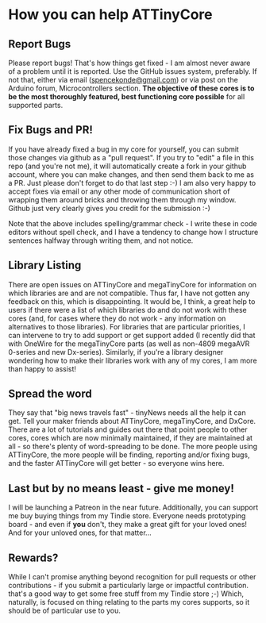 # How you can help ATTinyCore

## Report Bugs
Please report bugs! That's how things get fixed - I am almost never aware of a problem until it is reported. Use the GitHub issues system, preferably. If not that, either via email (spencekonde@gmail.com) or via post on the Arduino forum, Microcontrollers section. **The objective of these cores is to be the most thoroughly featured, best functioning core possible** for all supported parts.

## Fix Bugs and PR!
If you have already fixed a bug in my core for yourself, you can submit those changes via github as a "pull request". If you try to "edit" a file in this repo (and you're not me), it will automatically create a fork in your github account, where you can make changes, and then send them back to me as a PR. Just please don't forget to do that last step :-) I am also very happy to accept fixes via email or any other mode of communication short of wrapping them around bricks and throwing them through my window. Github just very clearly gives you credit for the submission :-)

Note that the above includes spelling/grammar check - I write these in code editors without spell check, and I have a tendency to change how I structure sentences halfway through writing them, and not notice.

## Library Listing
There are open issues on ATTinyCore and megaTinyCore for information on which libraries are and are not compatible. Thus far, I have not gotten any feedback on this, which is disappointing. It would be, I think, a great help to users if there were a list of which libraries do and do not work with these cores (and, for cases where they do not work - any information on alternatives to those libraries). For libraries that are particular priorities, I can intervene to try to add support or get support added (I recently did that with OneWire for the megaTinyCore parts (as well as non-4809 megaAVR 0-series and new Dx-series). Similarly, if you're a library designer wondering how to make their libraries work with any of my cores, I am more than happy to assist!

## Spread the word
They say that "big news travels fast" - tinyNews needs all the help it can get. Tell your maker friends about ATTinyCore, megaTinyCore, and DxCore. There are a lot of tutorials and guides out there that point people to other cores, cores which are now minimally maintained, if they are maintained at all - so there's plenty of word-spreading to be done. The more people using ATTinyCore, the more people will be finding, reporting and/or fixing bugs, and the faster ATTinyCore will get better - so everyone wins here.

## Last but by no means least - give me money!
I will be launching a Patreon in the near future. Additionally, you can support me buy buying things from my Tindie store. Everyone needs prototyping board - and even if **you** don't, they make a great gift for your loved ones! And for your unloved ones, for that matter...

## Rewards?
While I can't promise anything beyond recognition for pull requests or other contributions - if you submit a particularly large or impactful contribution. that's a good way to get some free stuff from my Tindie store ;-) Which, naturally, is focused on thing relating to the parts my cores supports, so it should be of particular use to you.
